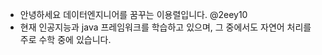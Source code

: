 - 안녕하세요 데이터엔지니어를 꿈꾸는 이용렬입니다. @2eey10
- 현재 인공지능과 java 프레임워크를 학습하고 있으며, 그 중에서도 자연어 처리를 주로 수학 중에 있습니다.


<!---
2eey10/2eey10 is a ✨ special ✨ repository because its `README.md` (this file) appears on your GitHub profile.
You can click the Preview link to take a look at your changes.
--->
